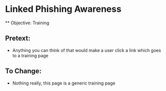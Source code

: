 # Linked Phishing Awareness
** Objective: Training 

## Pretext: 
* Anything you can think of that would make a user click a link which goes to a training page

## To Change:
* Nothing really, this page is a generic training page
